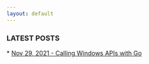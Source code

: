 ```yaml
---
layout: default
---
```


<h3>LATEST POSTS</h3>
* <a href="https://jairochavesb.github.io/blog/posts/2021/12/call-windows-api-with-go.html">Nov 29, 2021 - Calling Windows APIs with Go</a>
